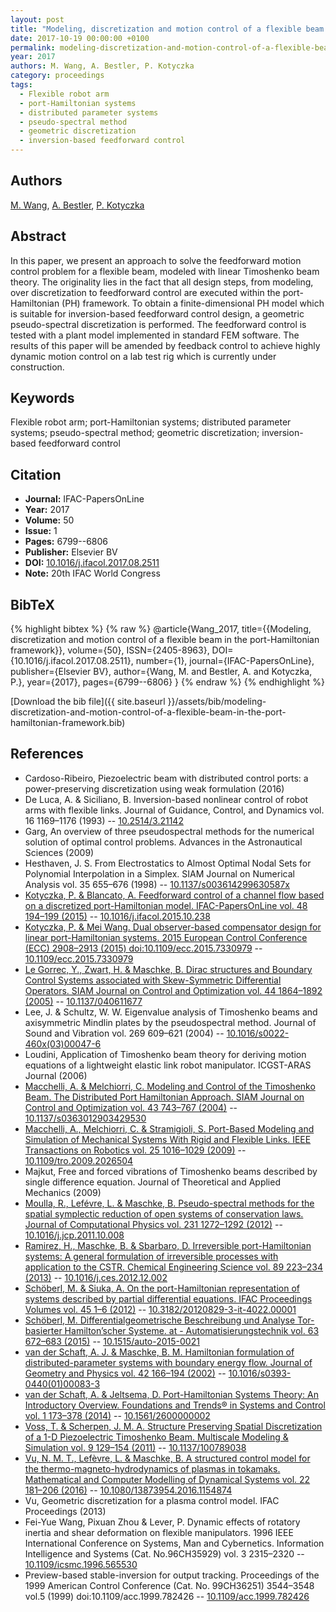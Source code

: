 ```yaml
---
layout: post
title: "Modeling, discretization and motion control of a flexible beam in the port-Hamiltonian framework"
date: 2017-10-19 00:00:00 +0100
permalink: modeling-discretization-and-motion-control-of-a-flexible-beam-in-the-port-hamiltonian-framework
year: 2017
authors: M. Wang, A. Bestler, P. Kotyczka
category: proceedings
tags:
  - Flexible robot arm
  - port-Hamiltonian systems
  - distributed parameter systems
  - pseudo-spectral method
  - geometric discretization
  - inversion-based feedforward control
---
```

 
## Authors
[M. Wang](authors/m-wang), [A. Bestler](authors/a-bestler), [P. Kotyczka](authors/paul-kotyczka)
 
## Abstract
In this paper, we present an approach to solve the feedforward motion control problem for a flexible beam, modeled with linear Timoshenko beam theory. The originality lies in the fact that all design steps, from modeling, over discretization to feedforward control are executed within the port-Hamiltonian (PH) framework. To obtain a finite-dimensional PH model which is suitable for inversion-based feedforward control design, a geometric pseudo-spectral discretization is performed. The feedforward control is tested with a plant model implemented in standard FEM software. The results of this paper will be amended by feedback control to achieve highly dynamic motion control on a lab test rig which is currently under construction.
 
## Keywords
Flexible robot arm; port-Hamiltonian systems; distributed parameter systems; pseudo-spectral method; geometric discretization; inversion-based feedforward control
 
## Citation
- **Journal:** IFAC-PapersOnLine
- **Year:** 2017
- **Volume:** 50
- **Issue:** 1
- **Pages:** 6799--6806
- **Publisher:** Elsevier BV
- **DOI:** [10.1016/j.ifacol.2017.08.2511](https://doi.org/10.1016/j.ifacol.2017.08.2511)
- **Note:** 20th IFAC World Congress
 
## BibTeX
{% highlight bibtex %}
{% raw %}
@article{Wang_2017,
  title={{Modeling, discretization and motion control of a flexible beam in the port-Hamiltonian framework}},
  volume={50},
  ISSN={2405-8963},
  DOI={10.1016/j.ifacol.2017.08.2511},
  number={1},
  journal={IFAC-PapersOnLine},
  publisher={Elsevier BV},
  author={Wang, M. and Bestler, A. and Kotyczka, P.},
  year={2017},
  pages={6799--6806}
}
{% endraw %}
{% endhighlight %}
 
[Download the bib file]({{ site.baseurl }}/assets/bib/modeling-discretization-and-motion-control-of-a-flexible-beam-in-the-port-hamiltonian-framework.bib)
 
## References
- Cardoso-Ribeiro, Piezoelectric beam with distributed control ports: a power-preserving discretization using weak formulation (2016)
- De Luca, A. & Siciliano, B. Inversion-based nonlinear control of robot arms with flexible links. Journal of Guidance, Control, and Dynamics vol. 16 1169–1176 (1993) -- [10.2514/3.21142](https://doi.org/10.2514/3.21142)
- Garg, An overview of three pseudospectral methods for the numerical solution of optimal control problems. Advances in the Astronautical Sciences (2009)
- Hesthaven, J. S. From Electrostatics to Almost Optimal Nodal Sets for Polynomial Interpolation in a Simplex. SIAM Journal on Numerical Analysis vol. 35 655–676 (1998) -- [10.1137/s003614299630587x](https://doi.org/10.1137/s003614299630587x)
- [Kotyczka, P. & Blancato, A. Feedforward control of a channel flow based on a discretized port-Hamiltonian model. IFAC-PapersOnLine vol. 48 194–199 (2015)](feedforward-control-of-a-channel-flow-based-on-a-discretized-port-hamiltonian-model) -- [10.1016/j.ifacol.2015.10.238](https://doi.org/10.1016/j.ifacol.2015.10.238)
- [Kotyczka, P. & Mei Wang. Dual observer-based compensator design for linear port-Hamiltonian systems. 2015 European Control Conference (ECC) 2908–2913 (2015) doi:10.1109/ecc.2015.7330979](dual-observer-based-compensator-design-for-linear-port-hamiltonian-systems) -- [10.1109/ecc.2015.7330979](https://doi.org/10.1109/ecc.2015.7330979)
- [Le Gorrec, Y., Zwart, H. & Maschke, B. Dirac structures and Boundary Control Systems associated with Skew-Symmetric Differential Operators. SIAM Journal on Control and Optimization vol. 44 1864–1892 (2005)](dirac-structures-and-boundary-control-systems-associated-with-skew-symmetric-differential-operators) -- [10.1137/040611677](https://doi.org/10.1137/040611677)
- Lee, J. & Schultz, W. W. Eigenvalue analysis of Timoshenko beams and axisymmetric Mindlin plates by the pseudospectral method. Journal of Sound and Vibration vol. 269 609–621 (2004) -- [10.1016/s0022-460x(03)00047-6](https://doi.org/10.1016/s0022-460x(03)00047-6)
- Loudini, Application of Timoshenko beam theory for deriving motion equations of a lightweight elastic link robot manipulator. ICGST-ARAS Journal (2006)
- [Macchelli, A. & Melchiorri, C. Modeling and Control of the Timoshenko Beam. The Distributed Port Hamiltonian Approach. SIAM Journal on Control and Optimization vol. 43 743–767 (2004)](modeling-and-control-of-the-timoshenko-beam-the-distributed-port-hamiltonian-approach) -- [10.1137/s0363012903429530](https://doi.org/10.1137/s0363012903429530)
- [Macchelli, A., Melchiorri, C. & Stramigioli, S. Port-Based Modeling and Simulation of Mechanical Systems With Rigid and Flexible Links. IEEE Transactions on Robotics vol. 25 1016–1029 (2009)](port-based-modeling-and-simulation-of-mechanical-systems-with-rigid-and-flexible-links) -- [10.1109/tro.2009.2026504](https://doi.org/10.1109/tro.2009.2026504)
- Majkut, Free and forced vibrations of Timoshenko beams described by single difference equation. Journal of Theoretical and Applied Mechanics (2009)
- [Moulla, R., Lefévre, L. & Maschke, B. Pseudo-spectral methods for the spatial symplectic reduction of open systems of conservation laws. Journal of Computational Physics vol. 231 1272–1292 (2012)](pseudo-spectral-methods-for-the-spatial-symplectic-reduction-of-open-systems-of-conservation-laws) -- [10.1016/j.jcp.2011.10.008](https://doi.org/10.1016/j.jcp.2011.10.008)
- [Ramirez, H., Maschke, B. & Sbarbaro, D. Irreversible port-Hamiltonian systems: A general formulation of irreversible processes with application to the CSTR. Chemical Engineering Science vol. 89 223–234 (2013)](irreversible-port-hamiltonian-systems-a-general-formulation-of-irreversible-processes-with-application-to-the-cstr) -- [10.1016/j.ces.2012.12.002](https://doi.org/10.1016/j.ces.2012.12.002)
- [Schöberl, M. & Siuka, A. On the port-Hamiltonian representation of systems described by partial differential equations. IFAC Proceedings Volumes vol. 45 1–6 (2012)](on-the-port-hamiltonian-representation-of-systems-described-by-partial-differential-equations) -- [10.3182/20120829-3-it-4022.00001](https://doi.org/10.3182/20120829-3-it-4022.00001)
- [Schöberl, M. Differentialgeometrische Beschreibung und Analyse Tor-basierter Hamilton’scher Systeme. at - Automatisierungstechnik vol. 63 672–683 (2015)](differentialgeometrische-beschreibung-und-analyse-tor-basierter-hamilton-scher-systeme) -- [10.1515/auto-2015-0021](https://doi.org/10.1515/auto-2015-0021)
- [van der Schaft, A. J. & Maschke, B. M. Hamiltonian formulation of distributed-parameter systems with boundary energy flow. Journal of Geometry and Physics vol. 42 166–194 (2002)](hamiltonian-formulation-of-distributed-parameter-systems-with-boundary-energy-flow) -- [10.1016/s0393-0440(01)00083-3](https://doi.org/10.1016/s0393-0440(01)00083-3)
- [van der Schaft, A. & Jeltsema, D. Port-Hamiltonian Systems Theory: An Introductory Overview. Foundations and Trends® in Systems and Control vol. 1 173–378 (2014)](port-hamiltonian-systems-theory-an-introductory-overview) -- [10.1561/2600000002](https://doi.org/10.1561/2600000002)
- [Voss, T. & Scherpen, J. M. A. Structure Preserving Spatial Discretization of a 1-D Piezoelectric Timoshenko Beam. Multiscale Modeling &amp; Simulation vol. 9 129–154 (2011)](structure-preserving-spatial-discretization-of-a-1-d-piezoelectric-timoshenko-beam) -- [10.1137/100789038](https://doi.org/10.1137/100789038)
- [Vu, N. M. T., Lefèvre, L. & Maschke, B. A structured control model for the thermo-magneto-hydrodynamics of plasmas in tokamaks. Mathematical and Computer Modelling of Dynamical Systems vol. 22 181–206 (2016)](a-structured-control-model-for-the-thermo-magneto-hydrodynamics-of-plasmas-in-tokamaks) -- [10.1080/13873954.2016.1154874](https://doi.org/10.1080/13873954.2016.1154874)
- Vu, Geometric discretization for a plasma control model. IFAC Proceedings (2013)
- Fei-Yue Wang, Pixuan Zhou & Lever, P. Dynamic effects of rotatory inertia and shear deformation on flexible manipulators. 1996 IEEE International Conference on Systems, Man and Cybernetics. Information Intelligence and Systems (Cat. No.96CH35929) vol. 3 2315–2320 -- [10.1109/icsmc.1996.565530](https://doi.org/10.1109/icsmc.1996.565530)
- Preview-based stable-inversion for output tracking. Proceedings of the 1999 American Control Conference (Cat. No. 99CH36251) 3544–3548 vol.5 (1999) doi:10.1109/acc.1999.782426 -- [10.1109/acc.1999.782426](https://doi.org/10.1109/acc.1999.782426)

